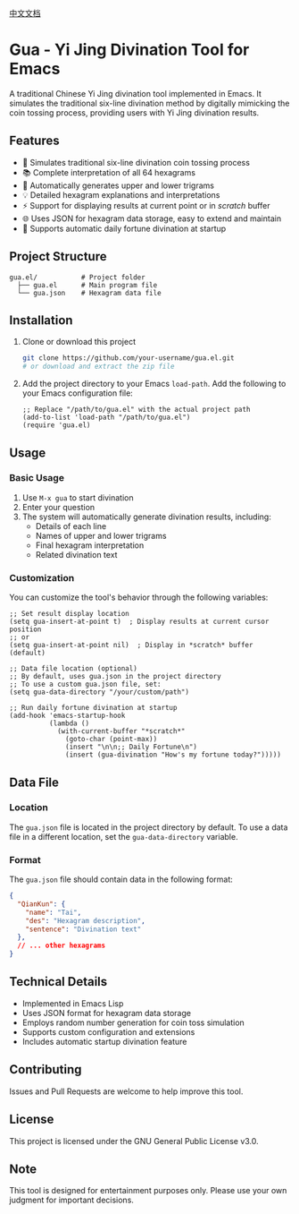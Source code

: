 [中文文档](README_zh.md)

# Gua - Yi Jing Divination Tool for Emacs

A traditional Chinese Yi Jing divination tool implemented in Emacs. It simulates the traditional six-line divination method by digitally mimicking the coin tossing process, providing users with Yi Jing divination results.

## Features

- 🎲 Simulates traditional six-line divination coin tossing process
- 📚 Complete interpretation of all 64 hexagrams
- 🔄 Automatically generates upper and lower trigrams
- 💡 Detailed hexagram explanations and interpretations
- ⚡ Support for displaying results at current point or in *scratch* buffer
- 🌐 Uses JSON for hexagram data storage, easy to extend and maintain
- 🔮 Supports automatic daily fortune divination at startup

## Project Structure

```
gua.el/           # Project folder
  ├── gua.el      # Main program file
  └── gua.json    # Hexagram data file
```

## Installation

1. Clone or download this project
   ```bash
   git clone https://github.com/your-username/gua.el.git
   # or download and extract the zip file
   ```

2. Add the project directory to your Emacs `load-path`. Add the following to your Emacs configuration file:
   ```elisp
   ;; Replace "/path/to/gua.el" with the actual project path
   (add-to-list 'load-path "/path/to/gua.el")
   (require 'gua.el)
   ```

## Usage

### Basic Usage

1. Use `M-x gua` to start divination
2. Enter your question
3. The system will automatically generate divination results, including:
   - Details of each line
   - Names of upper and lower trigrams
   - Final hexagram interpretation
   - Related divination text

### Customization

You can customize the tool's behavior through the following variables:

```elisp
;; Set result display location
(setq gua-insert-at-point t)  ; Display results at current cursor position
;; or
(setq gua-insert-at-point nil)  ; Display in *scratch* buffer (default)

;; Data file location (optional)
;; By default, uses gua.json in the project directory
;; To use a custom gua.json file, set:
(setq gua-data-directory "/your/custom/path")

;; Run daily fortune divination at startup
(add-hook 'emacs-startup-hook
          (lambda ()
            (with-current-buffer "*scratch*"
              (goto-char (point-max))
              (insert "\n\n;; Daily Fortune\n")
              (insert (gua-divination "How's my fortune today?")))))
```

## Data File

### Location

The `gua.json` file is located in the project directory by default. To use a data file in a different location, set the `gua-data-directory` variable.

### Format

The `gua.json` file should contain data in the following format:

```json
{
  "QianKun": {
    "name": "Tai",
    "des": "Hexagram description",
    "sentence": "Divination text"
  },
  // ... other hexagrams
}
```

## Technical Details

- Implemented in Emacs Lisp
- Uses JSON format for hexagram data storage
- Employs random number generation for coin toss simulation
- Supports custom configuration and extensions
- Includes automatic startup divination feature

## Contributing

Issues and Pull Requests are welcome to help improve this tool.

## License

This project is licensed under the GNU General Public License v3.0.

## Note

This tool is designed for entertainment purposes only. Please use your own judgment for important decisions.

